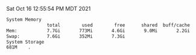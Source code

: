 Sat Oct 16 12:55:54 PM MDT 2021
```bash
System Memory
               total        used        free      shared  buff/cache   available
Mem:           7.7Gi       773Mi       4.6Gi       9.0Mi       2.2Gi       6.6Gi
Swap:          7.6Gi       352Mi       7.3Gi
System Storage
681M	.
```
